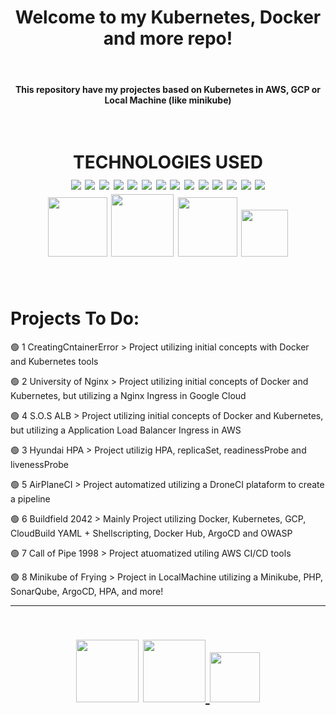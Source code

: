 <h1 align="center">Welcome to my Kubernetes, Docker and more repo!</h1> <br>

<h4 align="center">
   This repository have my projectes based on Kubernetes in AWS, GCP or Local Machine (like minikube) 
</h4> <br>

<h1 align="center">
  TECHNOLOGIES USED 
  <div align="center">
    <img src="https://img.shields.io/badge/Bitbucket-0747a6?style=for-the-badge&logo=bitbucket&logoColor=white">
    <img src="https://img.shields.io/badge/GitHub-100000?style=for-the-badge&logo=github&logoColor=white">
    <img src="https://img.shields.io/badge/Debian-A81D33?style=for-the-badge&logo=debian&logoColor=white">
    <img src="https://img.shields.io/badge/Ubuntu-E95420?style=for-the-badge&logo=ubuntu&logoColor=white">
    <img src="https://img.shields.io/badge/Python-14354C?style=for-the-badge&logo=python&logoColor=white">
    <img src="https://img.shields.io/badge/Shell_Script-121011?style=for-the-badge&logo=gnu-bash&logoColor=white">
    <img src="https://img.shields.io/badge/Amazon_AWS-232F3E?style=for-the-badge&logo=amazon-aws&logoColor=white">
    <img src="https://img.shields.io/badge/Google_Cloud-4285F4?style=for-the-badge&logo=google-cloud&logoColor=white">
    <img src="https://img.shields.io/badge/Drone_CI-212121?style=for-the-badge&logo=drone&logoColor=white">
    <img src="https://img.shields.io/badge/MariaDB-003545?style=for-the-badge&logo=mariadb&logoColor=white">
    <img src="https://img.shields.io/badge/Atom-66595C?style=for-the-badge&logo=Atom&logoColor=white">
    <img src="https://img.shields.io/badge/VIM-%2311AB00.svg?&style=for-the-badge&logo=vim&logoColor=white">
    <img src="https://img.shields.io/badge/Visual_Studio_Code-0078D4?style=for-the-badge&logo=visual%20studio%20code&logoColor=white">
    <img src="https://img.shields.io/badge/GIT-E44C30?style=for-the-badge&logo=git&logoColor=white">
    <div align="center">
      <img src="https://cdn-icons-png.flaticon.com/512/919/919853.png" width=95>
      <img src="https://collabnix.com/wp-content/uploads/2020/05/1200px-Kubernetes_logo_without_workmark-1.png" width=100>
      <img src="https://user-images.githubusercontent.com/90631269/171282288-41ebea8e-dee3-4405-8696-2084264a09e5.png" width=95>
      <img src="https://www.pngkey.com/png/full/898-8982104_aws-codebuild.png" width=75>
    </div>
  </div>
</h1> <br>

# Projects To Do:
🟢 1 CreatingCntainerError > Project utilizing initial concepts with Docker and Kubernetes tools

🟢 2 University of Nginx > Project utilizing initial concepts of Docker and Kubernetes, but utilizing a Nginx Ingress in Google Cloud

🟢 4 S.O.S ALB > Project utilizing initial concepts of Docker and Kubernetes, but utilizing a Application Load Balancer Ingress in AWS

🟢 3 Hyundai HPA > Project utilizig HPA, replicaSet, readinessProbe and livenessProbe

🟢 5 AirPlaneCI > Project automatized utilizing a DroneCI plataform to create a pipeline

🟢 6 Buildfield 2042 > Mainly Project utilizing Docker, Kubernetes, GCP, CloudBuild YAML + Shellscripting, Docker Hub, ArgoCD and OWASP

🟢 7 Call of Pipe 1998 > Project atuomatized utiling AWS CI/CD tools

🟢 8 Minikube of Frying > Project in LocalMachine utilizing a Minikube, PHP, SonarQube, ArgoCD, HPA, and more!

---
<h1 align="center">
<a href="https://www.linkedin.com/in/jgsiqueiraa/"><img src="https://img.shields.io/badge/LinkedIn-0077B5?style=for-the-badge&logo=linkedin&logoColor=white" width="100" hspace="0" vspace="15"></a> <a href="https://t.me/JoseGabrielSSilva"><img src="https://img.shields.io/badge/Telegram-2CA5E0?style=for-the-badge&logo=telegram&logoColor=white" width="100" hspace="0" vspace="15"> </a>
  <a href="mailto:siqueirajosesantos19@gmail.com"><img src="https://img.shields.io/badge/Gmail-D14836?style=for-the-badge&logo=gmail&logoColor=white" width="80" hspace="0" vspace="15"></a></h1>
